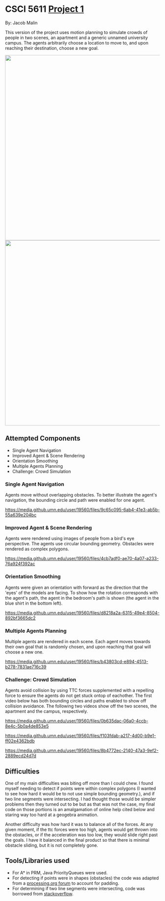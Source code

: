 # CSCI 5611 [Project 1](https://github.umn.edu/malin146/Project1)

By: Jacob Malin

This version of the project uses motion planning to simulate crowds of people in two scenes, an apartment and a generic unnamed university campus. The agents arbitrarily choose a location to move to, and upon reaching their destination, choose a new goal.

<img src="https://media.github.umn.edu/user/19560/files/dc4c0d92-11db-472c-808c-3d5df22660f0" width="600"/>

<img src="https://media.github.umn.edu/user/19560/files/84a06dd2-62bb-4650-896e-d89f234d6bc9" width="600"/>

## Attempted Components

- Single Agent Navigation
- Improved Agent & Scene Rendering
- Orientation Smoothing
- Multiple Agents Planning
- Challenge: Crowd Simulation

### Single Agent Navigation

Agents move without overlapping obstacles. To better illustrate the agent's navigation, the bounding circle and path were enabled for one agent.

https://media.github.umn.edu/user/19560/files/9c65c095-6ab4-41e3-ab5b-55a639e204bc

### Improved Agent & Scene Rendering

Agents were rendered using images of people from a bird's eye perspective. The agents use circular bounding geometry. Obstacles were rendered as complex polygons.

https://media.github.umn.edu/user/19560/files/4cb7adf0-ae70-4a07-a233-76a924f392ac

### Orientation Smoothing

Agents were given an orientation with forward as the direction that the 'eyes' of the models are facing. To show how the rotation corresponds with the agent's path, the agent in the bedroom's path is shown (the agent in the blue shirt in the bottom left).

https://media.github.umn.edu/user/19560/files/d8218a2a-6315-49e4-8504-892bf3665dc2

### Multiple Agents Planning

Multiple agents are rendered in each scene. Each agent moves towards their own goal that is randomly chosen, and upon reaching that goal will choose a new one.

https://media.github.umn.edu/user/19560/files/b43803cd-e894-4513-b278-7831ae716c39

### Challenge: Crowd Simulation

Agents avoid collision by using TTC forces supplemented with a repelling force to ensure the agents do not get stuck ontop of eachother. The first video below has both bounding circles and paths enabled to show off collision avoidance. The following two videos show off the two scenes, the apartment and the campus, respectively.

https://media.github.umn.edu/user/19560/files/0b635dac-06a0-4ccb-8e4c-5b0a4de853e5

https://media.github.umn.edu/user/19560/files/f103fdab-a217-4d00-b9e1-ff02e4362bdb

https://media.github.umn.edu/user/19560/files/8b4772ec-2140-47a3-9ef2-2889ecd24d7d

## Difficulties

One of my main difficulties was biting off more than I could chew. I found myself needing to detect if points were within complex polygons (I wanted to see how hard it would be to not use simple bounding geometry.), and if two line segments were intersecting. I had thought those would be simpler problems then they turned out to be but as that was not the case, my final code on those portions is an amalgamation of online help cited below and staring way too hard at a geogebra animation.

Another difficulty was how hard it was to balance all of the forces. At any given moment, if the ttc forces were too high, agents would get thrown into the obstacles, or if the acceleration was too low, they would slide right past the goals. I have it balanced in the final product so that there is minimal obstacle sliding, but it is not completely gone.

## Tools/Libraries used

- For A* in PRM, Java PriorityQueues were used.
- For detecting if points were in shapes (obstacles) the code was adapted from a [processing.org forum](https://discourse.processing.org/t/checking-for-a-point-within-a-2d-shape-v3-5/26874/15) to account for padding.
- For determining if two line segments were intersecting, code was borrowed from [stackoverflow](https://stackoverflow.com/questions/3838329/how-can-i-check-if-two-segments-intersect).
